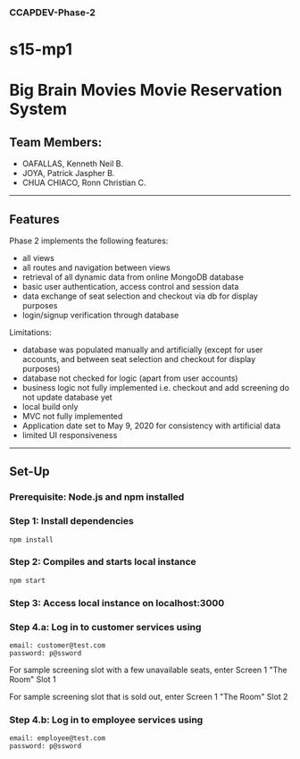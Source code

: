 ### CCAPDEV-Phase-2
# s15-mp1

# Big Brain Movies Movie Reservation System

## Team Members:

* OAFALLAS, Kenneth Neil B.
* JOYA, Patrick Jaspher B.
* CHUA CHIACO, Ronn Christian C.

---

## Features
Phase 2 implements the following features:
- all views
- all routes and navigation between views
- retrieval of all dynamic data from online MongoDB database
- basic user authentication, access control and session data
- data exchange of seat selection and checkout via db for display purposes
- login/signup verification through database

Limitations:
- database was populated manually and artificially (except for user accounts, and between seat selection and checkout for display purposes)
- database not checked for logic (apart from user accounts)
- business logic not fully implemented i.e. checkout and add screening do not update database yet
- local build only
- MVC not fully implemented
- Application date set to May 9, 2020 for consistency with artificial data
- limited UI responsiveness

---

## Set-Up
### Prerequisite: Node.js and npm installed
### Step 1: Install dependencies
```
npm install
```
### Step 2: Compiles and starts local instance
```
npm start
```
### Step 3: Access local instance on localhost:3000
### Step 4.a: Log in to customer services using
```
email: customer@test.com
password: p@ssword
```

For sample screening slot with a few unavailable seats, enter Screen 1 "The Room" Slot 1

For sample screening slot that is sold out, enter Screen 1 "The Room" Slot 2

### Step 4.b: Log in to employee services using
```
email: employee@test.com
password: p@ssword
```



